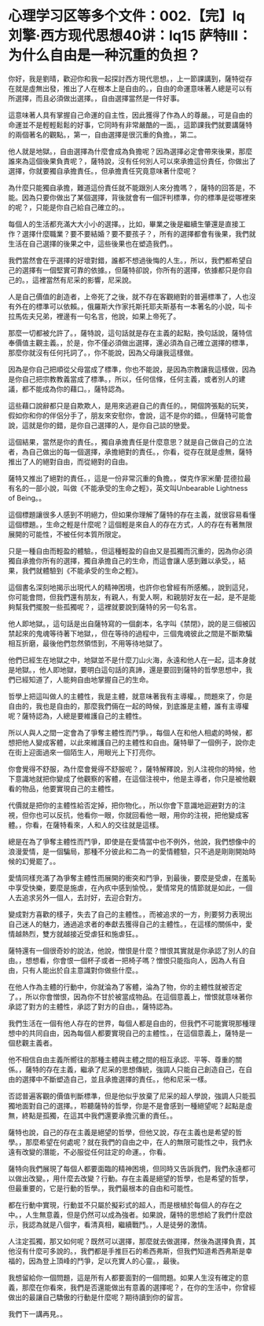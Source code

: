 # 心理学习区等多个文件：002.【完】lq刘擎·西方现代思想40讲：lq15 萨特III：为什么自由是一种沉重的负担？

你好，我是劉晴，歡迎你和我一起探討西方現代思想。，上一節課講到，薩特從存在就是虛無出發，推出了人在根本上是自由的。，自由的命運意味著人總是可以有所選擇，而且必須做出選擇。，自由選擇當然是一件好事。

這意味著人具有掌握自己命運的自主性，因此獲得了作為人的尊嚴。，可是自由的命運並不是輕輕鬆鬆的好事，它同時有非常嚴酷的一面。，這節課我們就要講薩特的兩個著名的觀點。，第一，自由選擇是很沉重的負擔。，第二。

他人就是地獄。，自由選擇為什麼會成為負擔呢？因為選擇必定會帶來後果，那麼誰來為這個後果負責呢？，薩特說，沒有任何別人可以來承擔這份責任，你做出了選擇，你就要獨自承擔責任。，但承擔責任究竟意味著什麼呢？

為什麼只能獨自承擔，難道這份責任就不能跟別人來分擔嗎？，薩特的回答是，不能。因為只要你做出了某個選擇，背後就會有一個評判標準，你的標準是從哪裡來的呢？，只能是你自己給自己確立的。。

每個人的生活都充滿大大小小的選擇。，比如，畢業之後是繼續生肇還是直接工作？選擇什麼職業？要不要結婚？要不要孩子？，所有的選擇都會有後果，我們就生活在自己選擇的後果之中，這些後果也在塑造我們。。

我們當然會在乎選擇的好壞對錯，誰都不想過後悔的人生。，所以，我們都希望自己的選擇有一個堅實可靠的依據。，但薩特卻說，你所有的選擇，依據都只是你自己的。，這裡當然有尼采的影響，尼采說。

人是自己價值的創造者，上帝死了之後，就不存在客觀絕對的普遍標準了，人也沒有外在的標準可以依賴。，俄羅斯大作家托斯托耶夫斯基有一本著名的小說，叫卡拉馬佐夫兄弟，裡邊有一句名言，他說，如果上帝死了。

那麼一切都被允許了。，薩特說，這句話就是存在主義的起點，換句話說，薩特信奉價值主觀主義。，於是，你不僅必須做出選擇，還必須為自己確立選擇的標準，那麼你就沒有任何托詞了。，你不能說，因為父母讓我這樣做。

因為是你自己把順從父母當成了標準，你也不能說，是因為宗教讓我這樣做，因為是你自己把宗教教義當成了標準。，所以，任何信條，任何主義，或者別人的建議，都不能成為你的藉口。，薩特認為。

這些藉口說辭都只是自欺欺人，是用來逃避自己的責任的。，開個誇張點的玩笑，假如你和你的伴侶分手了，朋友來安慰你，會說，這不是你的錯。，但薩特可能會說，這就是你的錯，是你自己選擇的人，是你自己談的戀愛。

這個結果，當然是你的責任。，獨自承擔責任是什麼意思？就是自己做自己的立法者，為自己做出的每一個選擇，承擔絕對的責任。，你看，從存在就是虛無，薩特推出了人的絕對自由，而從絕對的自由。

薩特又推出了絕對的責任。，這是一份非常沉重的負擔。，傑克作家米蘭·昆德拉最有名的一部小說，叫做《不能承受的生命之輕》，英文叫Unbearable Lightness of Being。。

這個標題讓很多人感到不明絕力，但如果你理解了薩特的存在主義，就很容易看懂這個標題。，生命之輕是什麼呢？這個輕是來自人的存在方式，人的存在有著無限展開的可能性，不被任何本質所限定。

只是一種自由而輕盈的體驗。，但這種輕盈的自由又是孤獨而沉重的，因為你必須獨自承擔你所有的選擇，獨自承擔自己的生命，而這會讓人感到難以承受。，結果，我們就體驗到《不能承受的生命之輕》。

這個書名深刻地揭示出現代人的精神困境，也許你也曾經有所感觸。，說到這兒，你可能會問，但我們還有朋友，有親人，有愛人啊，和親朋好友在一起，是不是能夠幫我們擺脫一些孤獨呢？，這裡就要說到薩特的另一句名言。

他人即地獄。，這句話是出自薩特寫的一個劇本，名字叫《禁閉》，說的是三個被囚禁起來的鬼魂等待著下地獄，，但在等待的過程中，三個鬼魂彼此之間是不斷欺騙相互折磨，最後他們忽然領悟到，不用等待地獄了。

他們已經生在地獄之中，地獄並不是什麼刀山火海，永遠和他人在一起，這本身就是地獄。，他人即地獄，要明白這句話的真諦，還是要回到薩特的哲學思想中，我們已經知道了，人能夠自由地掌握自己的生命。

哲學上把這叫做人的主體性，我是主體，就意味著我有主導權。，問題來了，你是自由的，我也是自由的，那麼我們倆在一起的時候，到底誰是主體，誰有主導權呢？薩特認為，人總是要維護自己的主體性。

所以人與人之間一定會為了爭奪主體性而鬥爭。，每個人在和他人相處的時候，都想把他人變成客體，以此來維護自己的主體性和自由。薩特舉了一個例子，說你走在街上迎面過來一個陌生人，用眼光上下打亮你。

你會覺得不舒服，為什麼會覺得不舒服呢？，薩特解釋說，別人注視你的時候，他下意識地就把你變成了他觀察的客體，在這個注視中，他是主導者，你只是被他觀看的物品，他要實現自己的主體性。

代價就是把你的主體性給否定掉，把你物化。，所以你會下意識地迴避對方的注視，但你也可以反抗，他看你一眼，你就回看他一眼，用你的注視，把他變成客體。，你看，在薩特看來，人和人的交往就是這樣。

總是在為了爭奪主體性而鬥爭，即使是在愛情當中也不例外，他說，我們想像中的浪漫愛情，是一個騙局，那種不分彼此和二為一的愛情體驗，只不過是剛剛開始時候的幻覺罷了。。

愛情同樣充滿了為爭奪主體性而展開的衝突和鬥爭，到最後，要麼是受虐，在羞恥中享受快樂，要麼是施虐，在內疚中感到愉悅。，愛情常見的情節就是如此，一個人去追求另外一個人，去討好，去迎合對方。

變成對方喜歡的樣子，失去了自己的主體性。，而被追求的一方，則要努力表現出自己迷人的魅力，通過追求者的奉獻去獲得自己的主體性。，在這樣的關係中，愛情越熱烈，雙方就越接近受虐狂和施虐狂。。

薩特還有一個很奇妙的說法，他說，憎恨是什麼？憎恨其實就是你承認了別人的自由。，想想看，你會恨一個杯子或者一把椅子嗎？憎恨只能指向人，因為人有自由，只有人能出於自主意識對你做些什麼。。

在他人作為主體的行動中，你就淪為了客體，淪為了物，你的主體性就被否定了。，所以你會憎恨，因為你不甘於被當成物品。在這個意義上，憎恨就意味著你承認了對方的主體性，承認了對方的自由。，薩特認為。

我們生活在一個有他人存在的世界，每個人都是自由的，但我們不可能實現那種理想中的共同自由，因為每個人都要實現自己的主體性。，在這個意義上，薩特是一個悲觀主義者。

他不相信自由主義所嚮往的那種主體與主體之間的相互承認、平等、尊重的關係。，薩特的存在主義，繼承了尼采的思想傳統，強調人只能自己創造自己，在自由的選擇中不斷塑造自己，並且承擔選擇的責任。，他和尼采一樣。

否認普遍客觀的價值判斷標準，但是他似乎放棄了尼采的超人學說，強調人只能孤獨地面對自己的選擇。，聆聽薩特的哲學，你是不是會感到一種絕望呢？起點是虛無，終點是孤獨，在這其中我們還要承擔沉重的責任。。

薩特也說，自己的存在主義是絕望的哲學，但他又說，存在主義也是希望的哲學。，那麼希望在何處呢？就在我們的自由之中，在人的無限可能性之中，我們永遠有改變的潛能，不必服從任何註定的命運。，你看。

薩特向我們展現了每個人都要面臨的精神困境，但同時又告訴我們，我們永遠都可以做出改變。，用什麼去改變？行動。存在主義是絕望的哲學，也是希望的哲學，但最重要的，它是行動的哲學。，我們最根本的自由和可能性。

都在行動中實現，行動並不只屬於擬彩式的超人，而是根植於每個人的存在之中。，人生無意義，但是仍然可以成為強者。如果說，薩特的思想給了我們什麼啟示，我認為就是八個字，看清真相，繼續戰鬥。，人是徒勞的激情。

人注定孤獨，那又如何呢？既然可以選擇，那麼就去做選擇，然後為選擇負責，其他沒有什麼可多說的。，我們都是手推巨石的希西弗斯，但我們知道希西弗斯是幸福的，因為登上頂峰的鬥爭，足以充實人的心靈。，最後。

我想留給你一個問題，這是所有人都要面對的一個問題。如果人生沒有確定的意義，那麼在你看來，我們是否還能做出有意義的選擇呢？，在你的生活中，你曾經做出的最讓自己驕傲的行動是什麼呢？期待讀到你的留言。

我們下一講再見。。